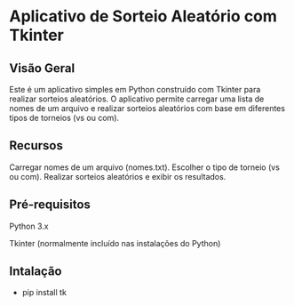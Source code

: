 # Aplicativo de Sorteio Aleatório com Tkinter
## Visão Geral
Este é um aplicativo simples em Python construído com Tkinter para realizar sorteios aleatórios. O aplicativo permite carregar uma lista de nomes de um arquivo e realizar sorteios aleatórios com base em diferentes tipos de torneios (vs ou com).

## Recursos
Carregar nomes de um arquivo (nomes.txt).
Escolher o tipo de torneio (vs ou com).
Realizar sorteios aleatórios e exibir os resultados.


## Pré-requisitos
Python 3.x

Tkinter (normalmente incluído nas instalações do Python)

## Intalação 
* pip install tk
